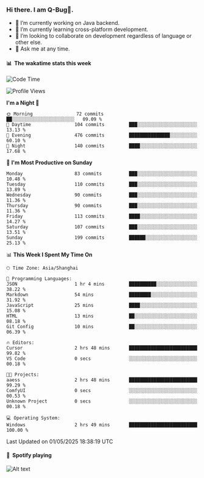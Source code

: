 ### Hi there. I am Q-Bug🐞.

- 🔭 I’m currently working on Java backend.
- 🌱 I’m currently learning cross-platform development.
- 👯 I’m looking to collaborate on development regardless of language or other else.
- 💬 Ask me at any time.

#### 📊 &nbsp;**The wakatime stats this week**  
<!--START_SECTION:waka-->
![Code Time](http://img.shields.io/badge/Code%20Time-316%20hrs%2010%20mins-blue)

![Profile Views](http://img.shields.io/badge/Profile%20Views-0-blue)

**I'm a Night 🦉** 

```text
🌞 Morning                72 commits          ██░░░░░░░░░░░░░░░░░░░░░░░   09.09 % 
🌆 Daytime                104 commits         ███░░░░░░░░░░░░░░░░░░░░░░   13.13 % 
🌃 Evening                476 commits         ███████████████░░░░░░░░░░   60.10 % 
🌙 Night                  140 commits         ████░░░░░░░░░░░░░░░░░░░░░   17.68 % 
```
📅 **I'm Most Productive on Sunday** 

```text
Monday                   83 commits          ███░░░░░░░░░░░░░░░░░░░░░░   10.48 % 
Tuesday                  110 commits         ███░░░░░░░░░░░░░░░░░░░░░░   13.89 % 
Wednesday                90 commits          ███░░░░░░░░░░░░░░░░░░░░░░   11.36 % 
Thursday                 90 commits          ███░░░░░░░░░░░░░░░░░░░░░░   11.36 % 
Friday                   113 commits         ████░░░░░░░░░░░░░░░░░░░░░   14.27 % 
Saturday                 107 commits         ███░░░░░░░░░░░░░░░░░░░░░░   13.51 % 
Sunday                   199 commits         ██████░░░░░░░░░░░░░░░░░░░   25.13 % 
```


📊 **This Week I Spent My Time On** 

```text
🕑︎ Time Zone: Asia/Shanghai

💬 Programming Languages: 
JSON                     1 hr 4 mins         ██████████░░░░░░░░░░░░░░░   38.22 % 
Markdown                 54 mins             ████████░░░░░░░░░░░░░░░░░   31.92 % 
JavaScript               25 mins             ████░░░░░░░░░░░░░░░░░░░░░   15.08 % 
HTML                     13 mins             ██░░░░░░░░░░░░░░░░░░░░░░░   08.18 % 
Git Config               10 mins             ██░░░░░░░░░░░░░░░░░░░░░░░   06.39 % 

🔥 Editors: 
Cursor                   2 hrs 48 mins       █████████████████████████   99.82 % 
VS Code                  0 secs              ░░░░░░░░░░░░░░░░░░░░░░░░░   00.18 % 

🐱‍💻 Projects: 
aaess                    2 hrs 48 mins       █████████████████████████   99.29 % 
ComfyUI                  0 secs              ░░░░░░░░░░░░░░░░░░░░░░░░░   00.53 % 
Unknown Project          0 secs              ░░░░░░░░░░░░░░░░░░░░░░░░░   00.18 % 

💻 Operating System: 
Windows                  2 hrs 49 mins       █████████████████████████   100.00 % 
```


 Last Updated on 01/05/2025 18:38:19 UTC
<!--END_SECTION:waka-->

#### 🎵 &nbsp;**Spotify playing**  
![Alt text](https://spotify-recently-played-readme.vercel.app/api?user=e5y1o4x7kdt9kf2blu4wvmb4s&unique={true|1|on|yes})
